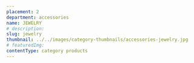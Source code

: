 ```yaml
---
placement: 2
department: accessories
name: JEWELRY
# description:
slug: jewelry
thumbnail: ../../images/category-thumbnails/accessories-jewelry.jpg
# featuredImg:
contentType: category products
---
```

